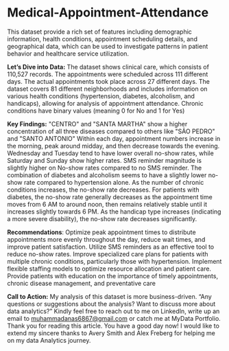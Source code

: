 # Medical-Appointment-Attendance
This dataset provide a rich set of features including demographic information, health conditions, appointment scheduling details, and geographical data, which can be used to investigate patterns in patient behavior and healthcare service utilization.

**Let’s Dive into Data:**
The dataset shows clinical care, which consists of 110,527 records. The appointments were scheduled across 111 different days. The actual appointments took place across 27 different days.
The dataset covers 81 different neighborhoods and includes information on various health conditions (hypertension, diabetes, alcoholism, and handicaps), allowing for analysis of appointment attendance. Chronic conditions have binary values (meaning 0 for No and 1 for Yes)

**Key Findings:**
"CENTRO" and "SANTA MARTHA" show a higher concentration of all three diseases compared to others like "SÃO PEDRO" and "SANTO ANTONIO"
Within each day, appointment numbers increase in the morning, peak around midday, and then decrease towards the evening.
Wednesday and Tuesday tend to have lower overall no-show rates, while Saturday and Sunday show higher rates.
SMS reminder magnitude is slightly higher on No-show rates compared to no SMS reminder.
The combination of diabetes and alcoholism seems to have a slightly lower no-show rate compared to hypertension alone. As the number of chronic conditions increases, the no-show rate decreases.
For patients with diabetes, the no-show rate generally decreases as the appointment time moves from 6 AM to around noon, then remains relatively stable until it increases slightly towards 6 PM.
As the handicap type increases (indicating a more severe disability), the no-show rate decreases significantly.

**Recommendations**:
Optimize peak appointment times to distribute appointments more evenly throughout the day, reduce wait times, and improve patient satisfaction.
Utilize SMS reminders as an effective tool to reduce no-show rates.
Improve specialized care plans for patients with multiple chronic conditions, particularly those with hypertension.
Implement flexible staffing models to optimize resource allocation and patient care.
Provide patients with education on the importance of timely appointments, chronic disease management, and preventative care

**Call to Action:**
My analysis of this dataset is more business-driven. “Any questions or suggestions about the analysis? Want to discuss more about data analytics?” Kindly feel free to reach out to me on LinkedIn, write up an email to muhammadanas6867@gmail.com or catch me at MyData Portfolio.
Thank you for reading this article. You have a good day now!
I would like to extend my sincere thanks to Avery Smith and Alex Freberg for helping me on my data Analytics journey.
